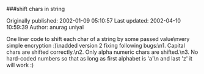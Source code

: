 ###shift chars in string

Originally published: 2002-01-09 05:10:57
Last updated: 2002-04-10 10:59:39
Author: anurag uniyal

One liner code to shift each char of a string by some passed value\nvery simple encryption :)\nadded version 2 fixing following bugs:\n1. Capital chars are shifted correctly.\n2. Only alpha numeric chars are shifted.\n3. No hard-coded numbers so that as long as first alphabet is 'a'\n   and last 'z' it will work :)